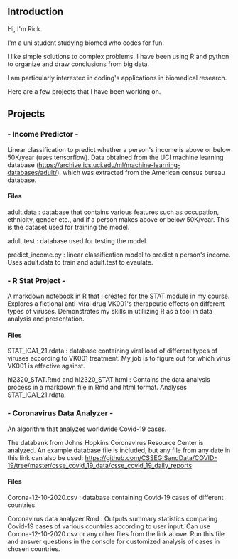 ## Introduction 
Hi, I'm Rick. 

I'm a uni student studying biomed who codes for fun. 

I like simple solutions to complex problems. I have been using R and python to organize and draw conclusions from big data. 

I am particularly interested in coding's applications in biomedical research. 

Here are a few projects that I have been working on.


## Projects 

### - Income Predictor - 
Linear classification to predict whether a person's income is above or below 50K/year (uses tensorflow). Data obtained from the UCI machine learning database (https://archive.ics.uci.edu/ml/machine-learning-databases/adult/), which was extracted from the American census bureau database. 

#### Files 

adult.data : database that contains various features such as occupation, ethnicity, gender etc., and if a person makes above or below 50K/year. This is the dataset used for training the model. 

adult.test : database used for testing the model. 

predict_income.py : linear classification model to predict a person's income. Uses adult.data to train and adult.test to evaulate. 


### - R Stat Project -
A markdown notebook in R that I created for the STAT module in my course. Explores a fictional anti-viral drug VK001's therapeutic effects on different types of viruses. Demonstrates my skills in utiliizing R as a tool in data analysis and presentation. 

#### Files 

STAT_ICA1_21.rdata : database containing viral load of different types of viruses according to VK001 treatment. My job is to figure out for which virus VK001 is effective against. 

hl2320_STAT.Rmd and hl2320_STAT.html : Contains the data analysis process in a markdown file in Rmd and html format. Analyses STAT_ICA1_21.rdata. 


### - Coronavirus Data Analyzer -
An algorithm that analyzes worldwide Covid-19 cases. 

The databank from Johns Hopkins Coronavirus Resource Center is analyzed. An example database file is included, but any file from any date in this link can also be used: 
https://github.com/CSSEGISandData/COVID-19/tree/master/csse_covid_19_data/csse_covid_19_daily_reports  


#### Files 

Corona-12-10-2020.csv : database containing Covid-19 cases of different countries. 

Coronavirus data analyzer.Rmd : Outputs summary statistics comparing Covid-19 cases of various countries according to user input. Can use Corona-12-10-2020.csv or any other files from the link above. Run this file and answer questions in the console for customized analysis of cases in chosen countries. 



